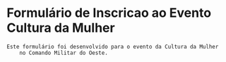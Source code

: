 # Formulário de Inscricao ao Evento Cultura da Mulher
	Este formulário foi desenvolvido para o evento da Cultura da Mulher 
		no Comando Militar do Oeste.
